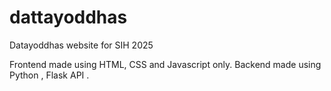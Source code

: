 # dattayoddhas
Datayoddhas website for SIH 2025

Frontend made using HTML, CSS and Javascript only.
Backend made using Python , Flask API .
